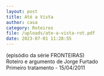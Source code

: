 ```yaml
---
layout: post
title: Até a Vista
author: casa
category: Roteiros
file: /uploads/ate-a-vista-rot.pdf
date: 2023-07-01 11:28:55
---
```

(episódio da série FRONTEIRAS)\
Roteiro e argumento de Jorge Furtado\
Primeiro tratamento - 15/04/2011